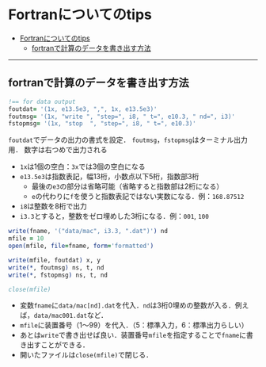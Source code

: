 # Fortranについてのtips

- [Fortranについてのtips](#fortranについてのtips)
  - [fortranで計算のデータを書き出す方法](#fortranで計算のデータを書き出す方法)
---

## fortranで計算のデータを書き出す方法

```fortran
!== for data output
foutdat= '(1x, e13.5e3, ",", 1x, e13.5e3)'
foutmsg= '(1x, "write ", "step=", i8, " t=", e10.3, " nd=", i3)'
fstopmsg= '(1x, "stop  ", "step=", i8, " t=", e10.3)'
```

`foutdat`でデータの出力の書式を設定．
`foutmsg`，`fstopmsg`はターミナル出力用．
数字は右つめで出力される
- `1x`は1個の空白：`3x`では3個の空白になる
- `e13.5e3`は指数表記，幅13桁，小数点以下5桁，指数部3桁
    - 最後の`e3`の部分は省略可能（省略すると指数部は2桁になる）
    - `e`の代わりに`f`を使うと指数表記ではない実数になる．例：`168.87512`
- `i8`は整数を8桁で出力
- `i3.3`とすると，整数をゼロ埋めした3桁になる．例：`001`, `100`


```fortran
write(fname, '("data/mac", i3.3, ".dat")') nd
mfile = 10
open(mfile, file=fname, form='formatted')

write(mfile, foutdat) x, y
write(*, foutmsg) ns, t, nd
write(*, fstopmsg) ns, t, nd

close(mfile)
```
- 変数`fname`に`data/mac[nd].dat`を代入．`nd`は3桁0埋めの整数が入る．例えば，`data/mac001.dat`など．
- `mfile`に装置番号（1〜99）を代入．（5：標準入力，6：標準出力らしい）
- あとは`write`で書き出せば良い．装置番号`mfile`を指定することで`fname`に書き出すことができる．
- 開いたファイルは`close(mfile)`で閉じる．